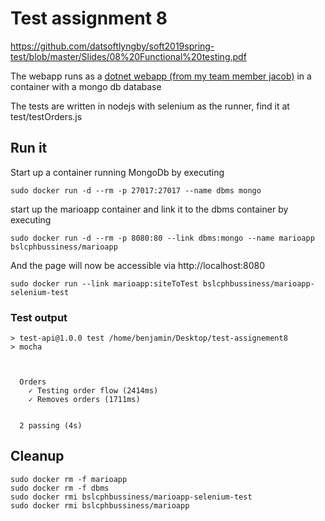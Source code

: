 # Test assignment 8

https://github.com/datsoftlyngby/soft2019spring-test/blob/master/Slides/08%20Functional%20testing.pdf

The webapp runs as a [dotnet webapp (from my team member jacob)](https://github.com/cph-js284/Assignment8Test) in a container with a mongo db database

The tests are written in nodejs with selenium as the runner, find it at test/testOrders.js

## Run it

Start up a container running MongoDb by executing

```
sudo docker run -d --rm -p 27017:27017 --name dbms mongo
```

start up the marioapp container and link it to the dbms container by executing

```
sudo docker run -d --rm -p 8080:80 --link dbms:mongo --name marioapp bslcphbussiness/marioapp
```

And the page will now be accessible via http://localhost:8080

```
sudo docker run --link marioapp:siteToTest bslcphbussiness/marioapp-selenium-test
```

### Test output

```
> test-api@1.0.0 test /home/benjamin/Desktop/test-assignement8
> mocha



  Orders
    ✓ Testing order flow (2414ms)
    ✓ Removes orders (1711ms)


  2 passing (4s)
```

## Cleanup

```
sudo docker rm -f marioapp
sudo docker rm -f dbms
sudo docker rmi bslcphbussiness/marioapp-selenium-test
sudo docker rmi bslcphbussiness/marioapp
```
